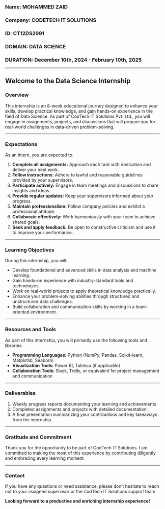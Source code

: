 ### Name: MOHAMMED ZAID
### Company: CODETECH IT SOLUTIONS
### ID: CT12DS2991
### DOMAIN: DATA SCIENCE
### DURATION: December 10th, 2024 - February 10th, 2025

---

## **Welcome to the Data Science Internship**

### **Overview**
This internship is an 8-week educational journey designed to enhance your skills, develop practical knowledge, and gain hands-on experience in the field of Data Science. As part of CodTech IT Solutions Pvt. Ltd., you will engage in assignments, projects, and discussions that will prepare you for real-world challenges in data-driven problem-solving.

---

### **Expectations**

As an intern, you are expected to:

1. **Complete all assignments:** Approach each task with dedication and deliver your best work.
2. **Follow instructions:** Adhere to lawful and reasonable guidelines provided by your supervisors.
3. **Participate actively:** Engage in team meetings and discussions to share insights and ideas.
4. **Provide regular updates:** Keep your supervisors informed about your progress.
5. **Maintain professionalism:** Follow company policies and exhibit a professional attitude.
6. **Collaborate effectively:** Work harmoniously with your team to achieve shared goals.
7. **Seek and apply feedback:** Be open to constructive criticism and use it to improve your performance.

---

### **Learning Objectives**

During this internship, you will:

- Develop foundational and advanced skills in data analysis and machine learning.
- Gain hands-on experience with industry-standard tools and technologies.
- Work on real-world projects to apply theoretical knowledge practically.
- Enhance your problem-solving abilities through structured and unstructured data challenges.
- Build collaboration and communication skills by working in a team-oriented environment.

---

### **Resources and Tools**

As part of this internship, you will primarily use the following tools and libraries:

- **Programming Languages:** Python (NumPy, Pandas, Scikit-learn, Matplotlib, Seaborn)
- **Visualization Tools:** Power BI, Tableau (if applicable)
- **Collaboration Tools:** Slack, Trello, or equivalent for project management and communication

---

### **Deliverables**

1. Weekly progress reports documenting your learning and achievements.
2. Completed assignments and projects with detailed documentation.
3. A final presentation summarizing your contributions and key takeaways from the internship.

---

### **Gratitude and Commitment**

Thank you for the opportunity to be part of CodTech IT Solutions. I am committed to making the most of this experience by contributing diligently and embracing every learning moment.

---

### Contact
If you have any questions or need assistance, please don’t hesitate to reach out to your assigned supervisor or the CodTech IT Solutions support team.

**Looking forward to a productive and enriching internship experience!**


